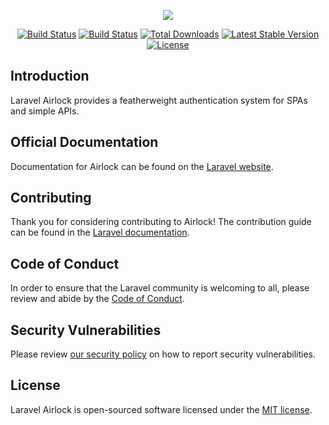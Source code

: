 <p align="center"><img src="https://laravel.com/assets/img/components/logo-airlock.svg"></p>

<p align="center">
<a href="https://github.com/presttec/laravel-airlock/actions"><img src="https://github.com/presttec/laravel-airlock/workflows/tests/badge.svg" alt="Build Status"></a>
<a href="https://travis-ci.org/presttec/laravel-airlock"><img src="https://travis-ci.org/presttec/laravel-airlock.svg" alt="Build Status"></a>
<a href="https://packagist.org/packages/presttec/laravel-airlock"><img src="https://poser.pugx.org/presttec/laravel-airlock/d/total.svg" alt="Total Downloads"></a>
<a href="https://packagist.org/packages/presttec/laravel-airlock"><img src="https://poser.pugx.org/presttec/laravel-airlock/v/stable.svg" alt="Latest Stable Version"></a>
<a href="https://packagist.org/packages/presttec/laravel-airlock"><img src="https://poser.pugx.org/presttec/laravel-airlock/license.svg" alt="License"></a>
</p>

## Introduction

Laravel Airlock provides a featherweight authentication system for SPAs and simple APIs.

## Official Documentation

Documentation for Airlock can be found on the [Laravel website](https://laravel.com/docs/master/airlock).

## Contributing

Thank you for considering contributing to Airlock! The contribution guide can be found in the [Laravel documentation](https://laravel.com/docs/contributions).

## Code of Conduct

In order to ensure that the Laravel community is welcoming to all, please review and abide by the [Code of Conduct](https://laravel.com/docs/contributions#code-of-conduct).

## Security Vulnerabilities

Please review [our security policy](https://github.com/presttec/laravel-airlock/security/policy) on how to report security vulnerabilities.

## License

Laravel Airlock is open-sourced software licensed under the [MIT license](LICENSE.md).
